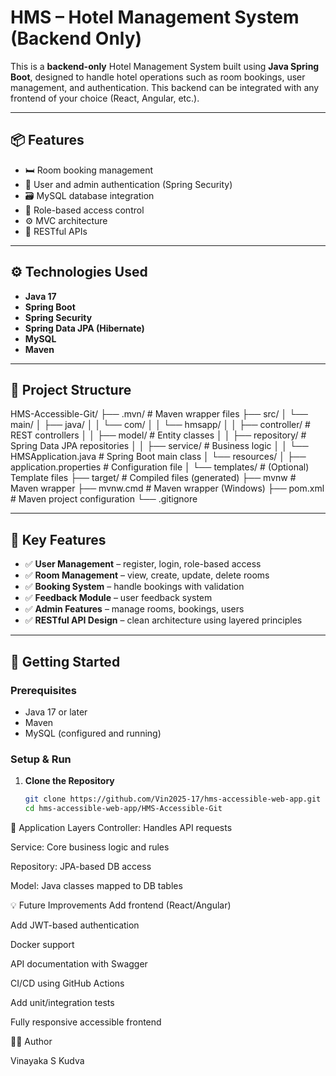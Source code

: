 # HMS – Hotel Management System (Backend Only)

This is a **backend-only** Hotel Management System built using **Java Spring Boot**, designed to handle hotel operations such as room bookings, user management, and authentication. This backend can be integrated with any frontend of your choice (React, Angular, etc.).

---

## 📦 Features

- 🛏️ Room booking management
- 👤 User and admin authentication (Spring Security)
- 🗃️ MySQL database integration
- 🔐 Role-based access control
- ⚙️ MVC architecture
- 🔄 RESTful APIs

---

## ⚙️ Technologies Used

- **Java 17**
- **Spring Boot**
- **Spring Security**
- **Spring Data JPA (Hibernate)**
- **MySQL**
- **Maven**

---

## 📁 Project Structure

HMS-Accessible-Git/ ├── .mvn/ # Maven wrapper files ├── src/ │ └── main/ │ ├── java/ │ │ └── com/ │ │ └── hmsapp/ │ │ ├── controller/ # REST controllers │ │ ├── model/ # Entity classes │ │ ├── repository/ # Spring Data JPA repositories │ │ ├── service/ # Business logic │ │ └── HMSApplication.java # Spring Boot main class │ └── resources/ │ ├── application.properties # Configuration file │ └── templates/ # (Optional) Template files ├── target/ # Compiled files (generated) ├── mvnw # Maven wrapper ├── mvnw.cmd # Maven wrapper (Windows) ├── pom.xml # Maven project configuration └── .gitignore


---

## 📌 Key Features

- ✅ **User Management** – register, login, role-based access
- ✅ **Room Management** – view, create, update, delete rooms
- ✅ **Booking System** – handle bookings with validation
- ✅ **Feedback Module** – user feedback system
- ✅ **Admin Features** – manage rooms, bookings, users
- ✅ **RESTful API Design** – clean architecture using layered principles

---

## 🚀 Getting Started

### Prerequisites

- Java 17 or later
- Maven
- MySQL (configured and running)

### Setup & Run

1. **Clone the Repository**
   ```bash
   git clone https://github.com/Vin2025-17/hms-accessible-web-app.git
   cd hms-accessible-web-app/HMS-Accessible-Git
  🧠 Application Layers
Controller: Handles API requests

Service: Core business logic and rules

Repository: JPA-based DB access

Model: Java classes mapped to DB tables

💡 Future Improvements
 Add frontend (React/Angular)

 Add JWT-based authentication

 Docker support

 API documentation with Swagger

 CI/CD using GitHub Actions

 Add unit/integration tests

 Fully responsive accessible frontend

👨‍💻 Author

Vinayaka S Kudva



